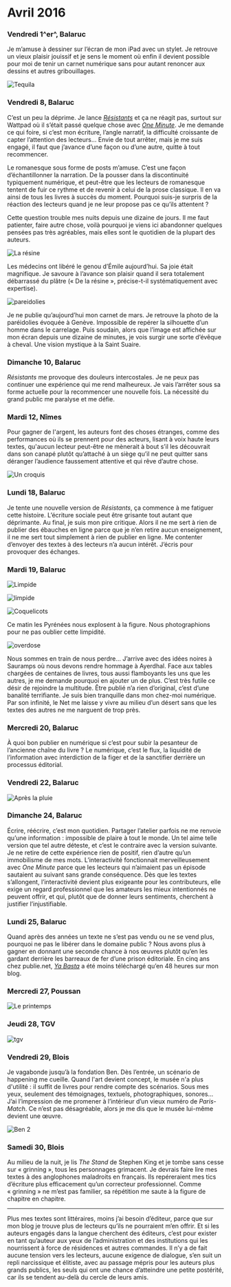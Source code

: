 # Avril 2016



### Vendredi 1^er^, Balaruc

Je m’amuse à dessiner sur l’écran de mon iPad avec un stylet. Je retrouve un vieux plaisir jouissif et je sens le moment où enfin il devient possible pour moi de tenir un carnet numérique sans pour autant renoncer aux dessins et autres gribouillages.

![Tequila](https://tcrouzet.com/images_tc/2016/05/avril1.jpg)

### Vendredi 8, Balaruc

C’est un peu la déprime. Je lance [*Résistants*](https://tcrouzet.com/resistants/) et ça ne réagit pas, surtout sur Wattpad où il s’était passé quelque chose avec [*One Minute*](https://tcrouzet.com/une-minute/). Je me demande ce qui foire, si c’est mon écriture, l’angle narratif, la difficulté croissante de capter l’attention des lecteurs… Envie de tout arrêter, mais je me suis engagé, il faut que j’avance d’une façon ou d’une autre, quitte à tout recommencer.

Le romanesque sous forme de posts m’amuse. C’est une façon d’échantillonner la narration. De la pousser dans la discontinuité typiquement numérique, et peut-être que les lecteurs de romanesque tentent de fuir ce rythme et de revenir à celui de la prose classique. Il en va ainsi de tous les livres à succès du moment. Pourquoi suis-je surpris de la réaction des lecteurs quand je ne leur propose pas ce qu’ils attentent ?

Cette question trouble mes nuits depuis une dizaine de jours. Il me faut patienter, faire autre chose, voilà pourquoi je viens ici abandonner quelques pensées pas très agréables, mais elles sont le quotidien de la plupart des auteurs.

![La résine](https://tcrouzet.com/images_tc/2016/05/resine.jpg)

Les médecins ont libéré le genou d’Émile aujourd’hui. Sa joie était magnifique. Je savoure à l’avance son plaisir quand il sera totalement débarrassé du plâtre (« De la résine », précise-t-il systématiquement avec expertise).

![pareidolies](https://tcrouzet.com/images_tc/2016/04/pareidolies.jpg)

Je ne publie qu’aujourd’hui mon carnet de mars. Je retrouve la photo de la paréidolies évoquée à Genève. Impossible de repérer la silhouette d’un homme dans le carrelage. Puis soudain, alors que l’image est affichée sur mon écran depuis une dizaine de minutes, je vois surgir une sorte d’évêque à cheval. Une vision mystique à la Saint Suaire.

### Dimanche 10, Balaruc

*Résistants* me provoque des douleurs intercostales. Je ne peux pas continuer une expérience qui me rend malheureux. Je vais l’arrêter sous sa forme actuelle pour la recommencer une nouvelle fois. La nécessité du grand public me paralyse et me défie.

### Mardi 12, Nîmes

Pour gagner de l'argent, les auteurs font des choses étranges, comme des performances où ils se prennent pour des acteurs, lisant à voix haute leurs textes, qu'aucun lecteur peut-être ne mènerait à bout s’il les découvrait dans son canapé plutôt qu’attaché à un siège qu’il ne peut quitter sans déranger l’audience faussement attentive et qui rêve d’autre chose.

![Un croquis](https://tcrouzet.com/images_tc/2016/05/croqui.jpg)

### Lundi 18, Balaruc

Je tente une nouvelle version de *Résistants*, ça commence à me fatiguer cette histoire. L’écriture sociale peut être grisante tout autant que déprimante. Au final, je suis mon pire critique. Alors il ne me sert à rien de publier des ébauches en ligne parce que je n’en retire aucun enseignement, il ne me sert tout simplement à rien de publier en ligne. Me contenter d’envoyer des textes à des lecteurs n’a aucun intérêt. J’écris pour provoquer des échanges.

### Mardi 19, Balaruc

![Limpide](https://tcrouzet.com/images_tc/2016/05/limpide.jpg)

![limpide](https://tcrouzet.com/images_tc/2016/05/limpide2.jpg)

![Coquelicots](https://tcrouzet.com/images_tc/2016/05/coquelicot.jpg)

Ce matin les Pyrénées nous explosent à la figure. Nous photographions pour ne pas oublier cette limpidité.

![overdose](https://tcrouzet.com/images_tc/2016/05/overdose.jpg)

Nous sommes en train de nous perdre… J’arrive avec des idées noires à Sauramps où nous devons rendre hommage à Ayerdhal. Face aux tables chargées de centaines de livres, tous aussi flamboyants les uns que les autres, je me demande pourquoi en ajouter un de plus. C’est très futile ce désir de rejoindre la multitude. Être publié n’a rien d’original, c’est d’une banalité terrifiante. Je suis bien tranquille dans mon chez-moi numérique. Par son infinité, le Net me laisse y vivre au milieu d’un désert sans que les textes des autres ne me narguent de trop près.

### Mercredi 20, Balaruc

À quoi bon publier en numérique si c’est pour subir la pesanteur de l’ancienne chaîne du livre ? Le numérique, c’est le flux, la liquidité de l’information avec interdiction de la figer et de la sanctifier derrière un processus éditorial.

### Vendredi 22, Balaruc

![Après la pluie](https://tcrouzet.com/images_tc/2016/05/pluie.jpg)

### Dimanche 24, Balaruc

Écrire, réécrire, c’est mon quotidien. Partager l’atelier parfois ne me renvoie qu’une information : impossible de plaire à tout le monde. Un tel aime telle version que tel autre déteste, et c’est le contraire avec la version suivante. Je ne retire de cette expérience rien de positif, rien d’autre qu’un immobilisme de mes mots. L’interactivité fonctionnait merveilleusement avec *One Minute* parce que les lecteurs qui n’aimaient pas un épisode sautaient au suivant sans grande conséquence. Dès que les textes s’allongent, l’interactivité devient plus exigeante pour les contributeurs, elle exige un regard professionnel que les amateurs les mieux intentionnés ne peuvent offrir, et qui, plutôt que de donner leurs sentiments, cherchent à justifier l’injustifiable.

### Lundi 25, Balaruc

Quand après des années un texte ne s’est pas vendu ou ne se vend plus, pourquoi ne pas le libérer dans le domaine public ? Nous avons plus à gagner en donnant une seconde chance à nos œuvres plutôt qu’en les gardant derrière les barreaux de fer d’une prison éditoriale. En cinq ans chez publie.net, [*Ya Basta*](https://tcrouzet.com/ya-basta/) a été moins téléchargé qu’en 48 heures sur mon blog.

### Mercredi 27, Poussan

![Le printemps](https://tcrouzet.com/images_tc/2016/05/horses.jpg)

### Jeudi 28, TGV

![tgv](https://tcrouzet.com/images_tc/2016/05/tgv.jpg)

### Vendredi 29, Blois

Je vagabonde jusqu’à la fondation Ben. Dès l’entrée, un scénario de happening me cueille. Quand l'art devient concept, le musée n'a plus d'utilité : il suffit de livres pour rendre compte des scénarios. Sous mes yeux, seulement des témoignages, textuels, photographiques, sonores… J’ai l’impression de me promener à l’intérieur d’un vieux numéro de *Paris-Match*. Ce n’est pas désagréable, alors je me dis que le musée lui-même devient une œuvre.

![Ben 2](https://tcrouzet.com/images_tc/2016/04/blois6.jpg)

### Samedi 30, Blois

Au milieu de la nuit, je lis *The Stand* de Stephen King et je tombe sans cesse sur « grinning », tous les personnages grimacent. Je devrais faire lire mes textes à des anglophones maladroits en français. Ils repéreraient mes tics d’écriture plus efficacement qu’un correcteur professionnel. Comme « grinning » ne m’est pas familier, sa répétition me saute à la figure de chapitre en chapitre.

---

Plus mes textes sont littéraires, moins j’ai besoin d’éditeur, parce que sur mon blog je trouve plus de lecteurs qu’ils ne pourraient m’en offrir. Et si les auteurs engagés dans la langue cherchent des éditeurs, c’est pour exister en tant qu’auteur aux yeux de l’administration et des institutions qui les nourrissent à force de résidences et autres commandes. Il n’y a de fait aucune tension vers les lecteurs, aucune exigence de dialogue, s’en suit un repli narcissique et élitiste, avec au passage mépris pour les auteurs plus grands publics, les seuls qui ont une chance d’atteindre une petite postérité, car ils se tendent au-delà du cercle de leurs amis.